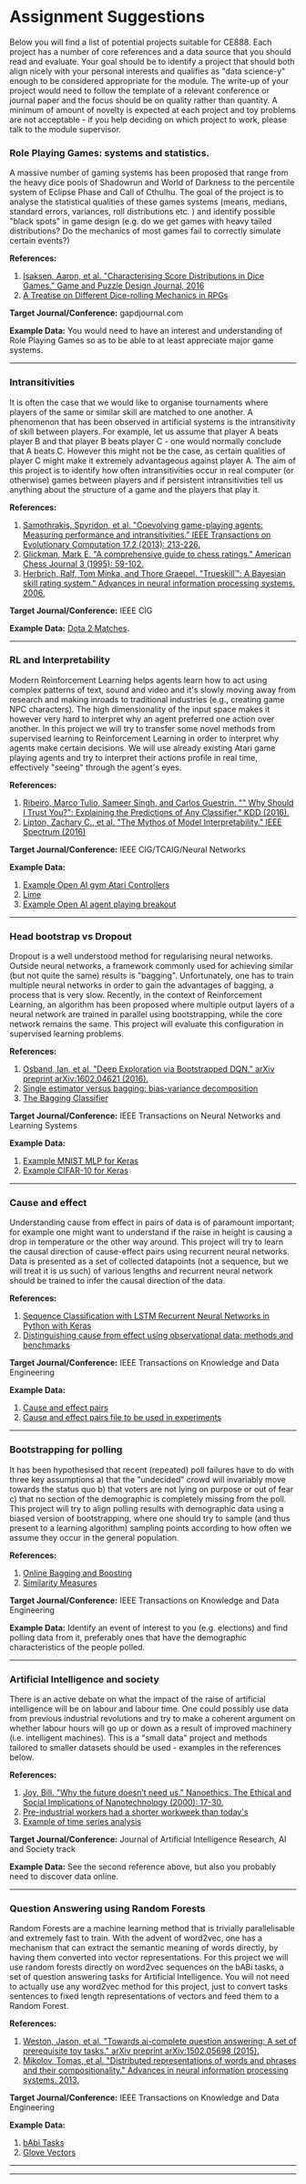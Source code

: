 # Assignment Suggestions

Below you will find a list of potential projects suitable for CE888. Each project has a number of core references and a data source that you should
read and evaluate. Your goal should be to identify a project that should both align nicely with your personal interests and qualifies as "data science-y" 
enough to be considered appropriate for the module. The write-up of your project would need to follow the template of a relevant conference or journal paper and the focus 
should be on quality rather than quantity. A minimum of amount of novelty is expected at each project and toy problems are not acceptable - if you help deciding on which project to work, please talk to the module supervisor. 


### Role Playing Games: systems and statistics.
A massive number of gaming systems has been proposed that range from the heavy dice pools of Shadowrun and World of Darkness to the percentile system of Eclipse Phase and Call of Cthulhu. The goal of the project is to analyse the statistical qualities of these games systems (means, medians, standard errors, variances, roll distributions etc. ) and identify possible "black spots" in game design (e.g. do we get games with heavy tailed distributions? Do the mechanics of most games fail to correctly simulate certain events?)

**References:**

1. [Isaksen, Aaron, et al. "Characterising Score Distributions in Dice Games." Game and Puzzle Design Journal, 2016 ](http://julian.togelius.com/Isaksen2016Characterising.pdf)
2. [A Treatise on Different Dice-rolling Mechanics in RPGs](http://rpg-design.wikidot.com/evaluation)


**Target Journal/Conference:** gapdjournal.com

**Example Data:** You would need to have an interest and understanding of Role Playing Games so as to be able to at least appreciate major game systems. 

* * *
### Intransitivities

It is often the case that we would like to organise tournaments where players of the same or similar skill are matched to one another. A phenomenon that has been observed in artificial systems is the intransitivity of skill between players. For example, let us assume that player A beats player B and that player B beats player C - one would normally conclude that A beats C. However this might not be the case, as certain qualities of player C might make it extremely advantageous against player A. The aim of this project is to identify how often intransitivities occur in real computer (or otherwise) games between players and if persistent intransitivities tell us anything about the structure of a game and the players that play it. 

**References:**

1. [Samothrakis, Spyridon, et al. "Coevolving game-playing agents: Measuring performance and intransitivities." IEEE Transactions on Evolutionary Computation 17.2 (2013): 213-226.](http://ieeexplore.ieee.org/document/6242396/)
2. [Glickman, Mark E. "A comprehensive guide to chess ratings." American Chess Journal 3 (1995): 59-102.](http://www.glicko.net/research/acjpaper.pdf)
3. [Herbrich, Ralf, Tom Minka, and Thore Graepel. "Trueskill™: A Bayesian skill rating system." Advances in neural information processing systems. 2006.](http://machinelearning.wustl.edu/mlpapers/paper_files/NIPS2006_688.pdf)

**Target Journal/Conference:** IEEE CIG

**Example Data:** [Dota 2 Matches](https://www.kaggle.com/devinanzelmo/dota-2-matches). 

* * *


### RL and Interpretability

Modern Reinforcement Learning helps agents learn how to act using complex patterns of text, sound and video and it's slowly moving away from research and making inroads to traditional industries (e.g., creating game NPC characters). The high dimensionality of the input space makes it however very hard to interpret why an agent preferred one action over another. In this project we will try to transfer some novel methods from supervised learning to Reinforcement Learning  in order to interpret why agents make certain decisions. We will use already existing Atari game playing agents and try to interpret their actions profile in real time, effectively "seeing" through the agent's eyes.

**References:**

1. [Ribeiro, Marco Tulio, Sameer Singh, and Carlos Guestrin. "" Why Should I Trust You?": Explaining the Predictions of Any Classifier." KDD (2016).](https://arxiv.org/pdf/1602.04938v3)
2. [Lipton, Zachary C., et al. "The Mythos of Model Interpretability." IEEE Spectrum (2016)](http://zacklipton.com/media/papers/mythos_model_interpretability_lipton2016.pdf)

**Target Journal/Conference:** IEEE CIG/TCAIG/Neural Networks

**Example Data:** 

1. [Example Open AI gym Atari Controllers](https://github.com/ppwwyyxx/tensorpack/tree/master/examples/OpenAIGym)
2. [Lime](https://github.com/marcotcr/lime)
3. [Example Open AI agent playing breakout](https://gym.openai.com/evaluations/eval_L55gczPrQJamMGihq9tzA)

* * *

### Head bootstrap vs Dropout

Dropout is a well understood method for regularising neural networks. Outside neural networks, a framework commonly used for achieving similar (but not quite the same) results is "bagging". Unfortunately, one has to train multiple neural networks in order to gain the advantages of bagging, a process that is very slow. Recently, in the context of Reinforcement Learning, an algorithm has been proposed where multiple output layers of a neural network are trained in parallel using bootstrapping, while the core network remains the same. This project will evaluate this configuration in supervised learning problems.

**References:**

1. [Osband, Ian, et al. "Deep Exploration via Bootstrapped DQN." arXiv preprint arXiv:1602.04621 (2016).](http://arxiv.org/pdf/1602.04621)
2. [Single estimator versus bagging: bias-variance decomposition](http://scikit-learn.org/stable/auto_examples/ensemble/plot_bias_variance.html#sphx-glr-auto-examples-ensemble-plot-bias-variance-py)
3. [The Bagging Classifier](http://scikit-learn.org/stable/modules/generated/sklearn.ensemble.BaggingClassifier.html#sklearn.ensemble.BaggingClassifier)

**Target Journal/Conference:** IEEE Transactions on Neural Networks and Learning Systems

**Example Data:** 

1. [Example MNIST MLP for Keras](https://github.com/fchollet/keras/blob/master/examples/mnist_mlp.py)
2. [Example CIFAR-10 for Keras](https://github.com/fchollet/keras/blob/master/examples/cifar10_cnn.py)

* * *

### Cause and effect 

Understanding cause from effect in pairs of data is of paramount important; for example one might want to understand if the raise in height is causing a drop in temperature or the other way around. This project will try to learn the causal direction of cause-effect pairs using recurrent neural networks. Data is presented as a set of collected datapoints (not a sequence, but we will treat it is us such) of various lengths and recurrent neural network should be trained to infer the causal direction of the data. 

**References:**

1. [Sequence Classification with LSTM Recurrent Neural Networks in Python with Keras](http://machinelearningmastery.com/sequence-classification-lstm-recurrent-neural-networks-python-keras/)
2. [Distinguishing cause from effect using observational data: methods and benchmarks](https://arxiv.org/pdf/1412.3773v3.pdf)

**Target Journal/Conference:** IEEE Transactions on Knowledge and Data Engineering

**Example Data:** 

1. [Cause and effect pairs](http://webdav.tuebingen.mpg.de/cause-effect/)
2. [Cause and effect pairs file to be used in experiments](http://webdav.tuebingen.mpg.de/cause-effect/pairs_1.0.zip)

* * *

### Bootstrapping for polling 

It has been hypothesised that recent (repeated) poll failures have to do with three key assumptions a) that the "undecided" crowd will invariably move towards the status quo b) that voters are not lying on purpose or out of fear c) that no section of the demographic is completely missing from the poll. This project will try to align polling results with demographic data using a biased version of bootstrapping, where one should try to sample (and thus present to a learning algorithm) sampling points according to how often we assume they occur in the general population. 

**References:**

1. [Online Bagging and Boosting](http://ieeexplore.ieee.org/document/1571498/)
2. [Similarity Measures](http://www.scholarpedia.org/article/Similarity_measures)

**Target Journal/Conference:** IEEE Transactions on Knowledge and Data Engineering

**Example Data:** Identify an event of interest to you (e.g. elections) and find polling data from it, preferably ones that have the demographic characteristics of the people polled. 

* * *


### Artificial Intelligence and society 

There is an active debate on what the impact of the raise of artificial intelligence will be on labour and labour time. One could possibly use data from previous industrial revolutions
and try to make a coherent argument on whether labour hours will go up or down as a result of improved machinery (i.e. intelligent machines). This is a "small data" project and methods tailored to smaller datasets should be used - examples in the references below.

**References:**

1. [Joy, Bill. "Why the future doesn’t need us." Nanoethics. The Ethical and Social Implications of Nanotechnology (2000): 17-30.](http://xa.yimg.com/kq/groups/20503014/322130564/name/ch3.pdf)
2. [Pre-industrial workers had a shorter workweek than today's](http://groups.csail.mit.edu/mac/users/rauch/worktime/hours_workweek.html)
3. [Example of time series analysis](http://scikit-learn.org/stable/auto_examples/gaussian_process/plot_compare_gpr_krr.html)

**Target Journal/Conference:** Journal of Artificial Intelligence Research, AI and Society track

**Example Data:** See the second reference above, but also you probably need to discover data online. 

* * *


### Question Answering using Random Forests 

Random Forests are a machine learning method that is trivially parallelisable and extremely fast to train. With the advent of word2vec, one has a mechanism that can extract the semantic meaning of words directly, by having them converted into vector representations. For this project we will use random forests directly on word2vec sequences on the bABi tasks, a set of question answering tasks for Artificial Intelligence. You will not need to actually use any word2vec method for this project, just to convert tasks sentences to fixed length representations of vectors and feed them to a Random Forest. 

**References:**

1. [Weston, Jason, et al. "Towards ai-complete question answering: A set of prerequisite toy tasks." arXiv preprint arXiv:1502.05698 (2015).](https://arxiv.org/pdf/1502.05698v10)
2. [Mikolov, Tomas, et al. "Distributed representations of words and phrases and their compositionality." Advances in neural information processing systems. 2013.](https://papers.nips.cc/paper/5021-distributed-representations-of-words-and-phrases-and-their-compositionality.pdf)

**Target Journal/Conference:** IEEE Transactions on Knowledge and Data Engineering 

**Example Data:** 

1. [bAbi Tasks](http://www.thespermwhale.com/jaseweston/babi/tasks_1-20_v1-2.tar.gz)
2. [Glove Vectors](http://nlp.stanford.edu/projects/glove/)


* * *

* * *

